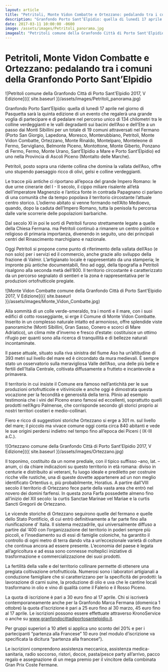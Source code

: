 ```yaml
---
layout: article
title: "Petritoli, Monte Vidon Combatte e Ortezzano: pedalando tra i comuni della Granfondo Porto Sant’Elpidio"
description: "Granfondo Porto Sant’Elpidio: quella di lunedì 17 aprile nel giorno di Pasquetta sarà la quinta edizione di un evento che regalerà una grande voglia di partecipare e di pedalare nel percorso unico di 134 chilometri tra le colline verdeggianti e le valli degradanti sui bacini dell’Aso e dell’Ete a un passo dai Monti Sibillini per un totale di 19 comuni attraversati nel Fermano (Porto San Giorgio, Lapedona, Moresco, Monterubbiano, Petritoli, Monte Vidon Combatte, Ortezzano, Monte Rinaldo, Montelparo, Monteleone di Fermo, Servigliano, Belmonte Piceno, Montottone, Monte Giberto, Ponzano di Fermo, Fermo, Monte Urano, Sant’Elpidio a Mare e Porto Sant’Elpidio) ed uno nella Provincia di Ascoli Piceno (Montalto delle Marche)."
date: 2017-03-11 10:00:00 -0600
image: /assets/images/Petritoli_panorama.jpg
imagealt: "Petritoli comune della Granfondo Città di Porto Sant'Elpidio 2017, V Edizione"
---
```


# Petritoli, Monte Vidon Combatte e Ortezzano: pedalando tra i comuni della Granfondo Porto Sant’Elpidio

![Petritoli comune della Granfondo Città di Porto Sant'Elpidio 2017, V Edizione]({{ site.baseurl }}/assets/images/Petritoli_panorama.jpg)

Granfondo Porto Sant’Elpidio: quella di lunedì 17 aprile nel giorno di Pasquetta sarà la quinta edizione di un evento che regalerà una grande voglia di partecipare e di pedalare nel percorso unico di 134 chilometri tra le colline verdeggianti e le valli degradanti sui bacini dell’Aso e dell’Ete a un passo dai Monti Sibillini per un totale di 19 comuni attraversati nel Fermano (Porto San Giorgio, Lapedona, Moresco, Monterubbiano, Petritoli, Monte Vidon Combatte, Ortezzano, Monte Rinaldo, Montelparo, Monteleone di Fermo, Servigliano, Belmonte Piceno, Montottone, Monte Giberto, Ponzano di Fermo, Fermo, Monte Urano, Sant’Elpidio a Mare e Porto Sant’Elpidio) ed uno nella Provincia di Ascoli Piceno (Montalto delle Marche).

Petritoli, posto sopra una ridente collina che domina la vallata dell’Aso, offre uno stupendo paesaggio ricco di olivi, gelsi e colline verdeggianti.

Le tracce più antiche ci riportano all’epoca del grande Impero Romano: le due urne cinerarie del I - II secolo, il cippo miliare risalente all’età dell’imperatore Magnenzio e l’antica fonte in contrada Papagnano ci parlano di una comunità che da tempo popolava il territorio circostante l’attuale centro storico. L’odierno abitato si venne formando nell’Alto Medioevo, quando, dopo la caduta dell’Impero Romano, tutta la penisola fu percorsa dalle varie scorrerie delle popolazioni barbariche.

Dal secolo XI in poi le sorti di Petritoli furono strettamente legate a quelle della Chiesa Fermana. ma Petritoli continuò a rimanere un centro politico e religioso di primaria importanza, divenendo in seguito, uno dei principali centri del Rinascimento marchigiano e nazionale.

Oggi Petritoli si propone come punto di riferimento della vallata dell’Aso (e non solo) per i servizi ed il commercio, anche grazie allo sviluppo della frazione di Valmir. L’artigianato locale è rappresentato da una stamperia; le impronte più antiche documentabili, fino ad oggi, della tipografia a Petritoli risalgono alla seconda metà dell’800. Il territorio circostante è caratterizzato da un percorso segnalato di sentieri e la zona è rappresentativa per le produzioni ortofrutticole pregiate.

![Monte Vidon Combatte comune della Granfondo Città di Porto Sant'Elpidio 2017, V Edizione]({{ site.baseurl }}/assets/images/Monte_Vidon_Combatte.jpg)

Alla sommità di un colle verde-smeraldo, tra i monti e il mare, con i suoi edifici di cotto rosseggiante, si erge il Comune di Monte Vidon Combatte. Inserito in un complesso naturale intatto ed armonioso, offre splendide viste panoramiche (Monti Sibillini, Gran Sasso, Conero e scorci di Mare Adriatico), un clima mite d’inverno e fresco d’estate: costituisce un ottimo rifugio per quanti sono alla ricerca di tranquillità e di bellezze naturali incontaminate.

Il paese attuale, situato sulla riva sinistra del fiume Aso ha un’altitudine di 393 metri sul livello del mare ed è circondato da mura medievali. È sempre stato un osservatorio sulla meravigliosa Valle dell’Aso, una delle più belle e fertili dell’Italia Centrale, coltivata diffusamente a frutteto e incantevole a primavera.

Il territorio in cui insiste il Comune era famoso nell’antichità per le sue produzioni ortofrutticole e vitivinicole e anche oggi è dimostrata questa vocazione per la fecondità e generosità della terra. Plinio ad esempio testimonia che i vini del Piceno erano famosi ed eccellenti, soprattutto quelli prodotti nell’Agro Palmense, che corrisponde secondo gli storici proprio ai nostri territori costieri e medio-collinari.

Fiero e ricco di suggestioni storiche Ortezzano si erge a 301 m. sul livello del mare; il piccolo ma vivace comune oggi conta circa 840 abitanti e vede le sue origini perdersi indietro nel tempo fino all’epoca dei Piceni ( IX-III a.C.).

![Ortezzano comune della Granfondo Città di Porto Sant'Elpidio 2017, V Edizione]({{ site.baseurl }}/assets/images/Ortezzano.jpg)

Il toponimo, costituito da un nome prediale, con il tipico suffisso –ano, lat. –anum, ci da chiare indicazioni su questo territorio in età romana: diviso in centurie e distribuito ai veterani, fu luogo ideale e prediletto per costruire ricche ville rustiche, una di queste dovette appartenere ad un non meglio identificato Ortentius o, più probabilmente, Horatius. A partire dall’VIII secolo il territorio di Ortezzano fece parte della vasta area che entrò nel novero dei domini farfensi. In questa zona  Farfa possedette almeno fino all’inizio del XII secolo: la curtis Sanctae Marinae vel Mariae e la curtis Sancti Gregorii de Ortezzano.

Le vicende  storiche  di  Ortezzano seguirono  quelle  del  fermano  e  quelle  dello  Stato  Pontificio,  di  cui  entrò  definitivamente  a  far  parte  fino  alla  riunificazione  d'  Italia. Il sistema mezzadrile, qui universalmente diffuso a partire dal ‘400 con l’organizzazione del territorio in poderi sempre più piccoli, e l’insediamento su di essi di famiglie coloniche, ha garantito il controllo di ogni metro di terra dando vita a un’eccezionale varietà di colture che continua ancora ad essere presente. L’economia del paese è legata all’agricoltura e ad essa sono connesse molteplici iniziative di trasformazione e commercializzazione dei suoi prodotti.

La fertilità della valle e del territorio collinare permette di ottenere una pregiata coltivazione ortofrutticola. Numerosi sono i laboratori artigianali a conduzione famigliare che si caratterizzano per la specificità dei prodotti: la lavorazione di carni suine, la produzione di olio e uva che le cantine locali trasformano in olio e vino di qualità come il Falerio e il Rosso Piceno.

La quota di iscrizione è pari a 30 euro fino al 17 aprile. Chi si iscriverà contemporaneamente anche per la Granfondo Marca Fermana (domenica 1 ottobre) la quota d’iscrizione è pari a 25 euro fino al 30 marzo, 45 euro fino al 17 aprile. Le iscrizioni possono essere effettuate attraverso KronoService o anche su www.granfondocittadiportosantelpidio.it.

Per gruppi superiori a 10 atleti si applica uno sconto del 20% e per i partecipanti “partenza alla Francese” 10 euro (nel modulo d’iscrizione va specificata la dicitura “partenza alla francese”).

Le iscrizioni comprendono assistenza meccanica, assistenza medica-sanitaria, radio soccorso, ristori, docce, pasta/pesce party all’arrivo, pacco regalo e assegnazione di un mega premio per il vincitore della combinata Gran Prix Coste Fermane.